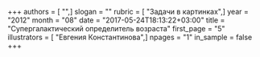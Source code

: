 +++
authors = [ "",]
slogan = ""
rubric = [ "Задачи в картинках",]
year = "2012"
month = "08"
date = "2017-05-24T18:13:22+03:00"
title = "Супергалактический определитель возраста"
first_page = "5"
illustrators = [ "Евгения Константинова",]
npages = "1"
in_sample = false
+++
